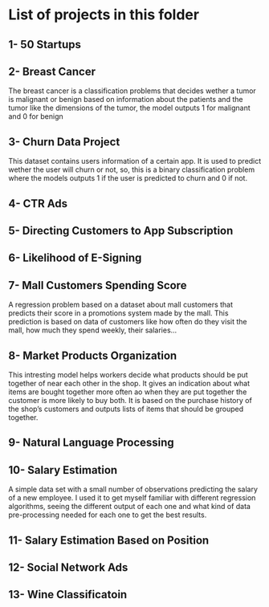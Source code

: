 # **List of projects in this folder**

## **1- 50 Startups**

## **2- Breast Cancer**

The breast cancer is a classification problems that decides wether a tumor is malignant or benign based on information about the patients and the tumor like the dimensions of the tumor, the model outputs 1 for malignant and 0 for benign

## **3- Churn Data Project**

This dataset contains users information of a certain app. It is used to predict wether the user will churn or not, so, this is a binary classification problem where the models outputs 1 if the user is predicted to churn and 0 if not.

## **4- CTR Ads**

## **5- Directing Customers to App Subscription**

## **6- Likelihood of E-Signing**

## **7- Mall Customers Spending Score**
A regression problem based on a dataset about mall customers that predicts their score in a promotions system made by the mall. This prediction is based on data of customers like how often do they visit the mall, how much they spend weekly, their salaries...

## **8- Market Products Organization**
This intresting model helps workers decide what products should be put together of near each other in the shop. It gives an indication about what items are bought together more often ao when they are put together the customer is more likely to buy both. It is based on the purchase history of the shop’s customers and outputs lists of items that should be grouped together.

## **9- Natural Language Processing**

## **10- Salary Estimation**

A simple data set with a small number of observations predicting the salary of a new employee. I used it to get myself familiar with different regression algorithms, seeing the different output of each one and what kind of data pre-processing needed for each one to get the best results.

## **11- Salary Estimation Based on Position**

## **12- Social Network Ads**

## **13- Wine Classificatoin**
